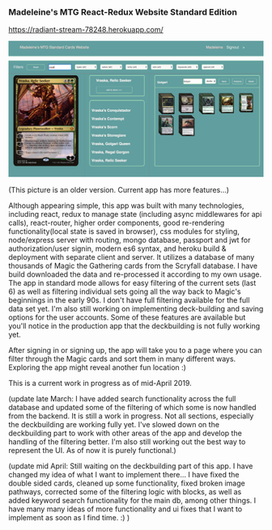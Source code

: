 ### Madeleine's MTG React-Redux Website Standard Edition

https://radiant-stream-78248.herokuapp.com/

![alt picture of app](mtg.jpg "Madeleine's MTG React-Redux Website Standard Edition")

(This picture is an older version. Current app has more features...)

Although appearing simple, this app was built with many technologies, including react, redux to manage state (including async middlewares for api calls), react-router, higher order components, good re-rendering functionality(local state is saved in browser), css modules for styling, node/express server with routing, mongo database, passport and jwt for authorization/user signin, modern es6 syntax, and heroku build & deployment with separate client and server. It utilizes a database of many thousands of Magic the Gathering cards from the Scryfall database. I have build downloaded the data and re-processed it according to my own usage. The app in standard mode allows for easy filtering of the current sets (last 6) as well as filtering individual sets going all the way back to Magic's beginnings in the early 90s. I don't have full filtering available for the full data set yet. I'm also still working on implementing deck-building and saving options for the user accounts. Some of these features are available but you'll notice in the production app that the deckbuilding is not fully working yet.

After signing in or signing up, the app will take you to a page where you can filter through the Magic cards and sort them in many different ways. Exploring the app might reveal another fun location :)

This is a current work in progress as of mid-April 2019.

(update late March: I have added search functionality across the full database and updated some of the filtering of which some is now handled from the backend. It is still a work in progress. Not all sections, especially the deckbuilding are working fully yet. I've slowed down on the deckbuilding part to work with other areas of the app and develop the handling of the filtering better. I'm also still working out the best way to represent the UI. As of now it is purely functional.)

(update mid April: Still waiting on the deckbuilding part of this app. I have changed my idea of what I want to implement there... I have fixed the double sided cards, cleaned up some functionality, fixed broken image pathways, corrected some of the filtering logic with blocks, as well as added keyword search functionality for the main db, among other things. I have many many ideas of more functionality and ui fixes that I want to implement as soon as I find time. :) )
